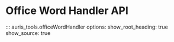 # Office Word Handler API

::: auris_tools.officeWordHandler
    options:
      show_root_heading: true
      show_source: true